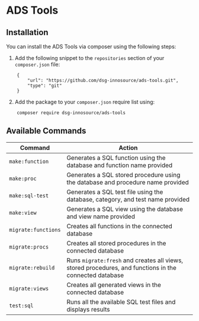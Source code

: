 # ADS Tools

## Installation

You can install the ADS Tools via composer using the following steps:

1. Add the following snippet to the `repositories` section of your `composer.json` file:

```
    {
        "url": "https://github.com/dsg-innosource/ads-tools.git",
        "type": "git"
    }
```

2. Add the package to your `composer.json` require list using:

```
    composer require dsg-innosource/ads-tools
```

## Available Commands

| Command  | Action |
| ------------- | ------------- |
| `make:function` | Generates a SQL function using the database and function name provided |
| `make:proc` | Generates a SQL stored procedure using the database and procedure name provided |
| `make:sql-test` | Generates a SQL test file using the database, category, and test name provided |
| `make:view` | Generates a SQL view using the database and view name provided |
| `migrate:functions` | Creates all functions in the connected database |
| `migrate:procs` | Creates all stored procedures in the connected database |
| `migrate:rebuild` | Runs `migrate:fresh` and creates all views, stored procedures, and functions in the connected database |
| `migrate:views` | Creates all generated views in the connected database |
| `test:sql` | Runs all the available SQL test files and displays results |
